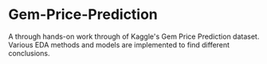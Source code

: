 # Gem-Price-Prediction
A through hands-on work through of Kaggle's Gem Price Prediction dataset. Various EDA methods and models are implemented to find different conclusions.
